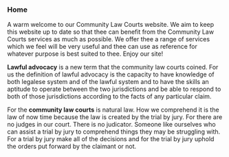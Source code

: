 ### Home

A warm welcome to our Community Law Courts website.  We aim to keep this website up to date so that thee can benefit from the Community Law Courts services as much as possible.  We offer thee a range of services which we feel will be very useful and thee can use as reference for whatever purpose is best suited to thee. Enjoy our site!  

**Lawful advocacy** is a new term that the community law courts coined.  For us the definition of lawful advocacy is the capacity to have knowledge of both legalese system and of the lawful system and to have the skills an aptitude to operate between the two jurisdictions and be able to respond to both of those jurisdictions according to the facts of any particular claim.

For the **community law courts** is natural law.  How we comprehend it is the law of now time because the law is created by the trial by jury.  For there are no judges in our court.  There is no judicator.  Someone like ourselves who can assist a trial by jury to comprehend things they may be struggling with.  For a trial by jury make all of the decisions and for the trial by jury uphold the orders put forward by the claimant or not.


